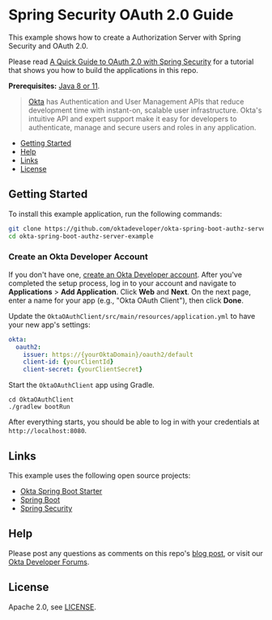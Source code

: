 # Spring Security OAuth 2.0 Guide

This example shows how to create a Authorization Server with Spring Security and OAuth 2.0.

Please read [A Quick Guide to OAuth 2.0 with Spring Security](https://developer.okta.com/blog/2019/03/12/oauth2-spring-security-guide) for a tutorial that shows you how to build the applications in this repo. 

**Prerequisites:** [Java 8 or 11](https://adoptopenjdk.net/).

> [Okta](https://developer.okta.com/) has Authentication and User Management APIs that reduce development time with instant-on, scalable user infrastructure. Okta's intuitive API and expert support make it easy for developers to authenticate, manage and secure users and roles in any application.

* [Getting Started](#getting-started)
* [Help](#help)
* [Links](#links)
* [License](#license)

## Getting Started

To install this example application, run the following commands:

```bash
git clone https://github.com/oktadeveloper/okta-spring-boot-authz-server-example.git
cd okta-spring-boot-authz-server-example
```

### Create an Okta Developer Account

If you don't have one, [create an Okta Developer account](https://developer.okta.com/signup/). After you've completed the setup process, log in to your account and navigate to **Applications** > **Add Application**. Click **Web** and **Next**. On the next page, enter a name for your app (e.g., "Okta OAuth Client"), then click **Done**. 

Update the `OktaOAuthClient/src/main/resources/application.yml` to have your new app's settings:

```yaml
okta:
  oauth2:
    issuer: https://{yourOktaDomain}/oauth2/default
    client-id: {yourClientId}
    client-secret: {yourClientSecret}
```

Start the `OktaOAuthClient` app using Gradle.

```shell
cd OktaOAuthClient
./gradlew bootRun
```

After everything starts, you should be able to log in with your credentials at `http://localhost:8080`.

## Links

This example uses the following open source projects:

* [Okta Spring Boot Starter](https://github.com/okta/okta-spring-boot)
* [Spring Boot](https://spring.io/projects/spring-boot)
* [Spring Security](https://spring.io/projects/spring-security)

## Help

Please post any questions as comments on this repo's [blog post](https://developer.okta.com/blog/2019/03/12/oauth2-spring-security-guide), or visit our [Okta Developer Forums](https://devforum.okta.com/). 

## License

Apache 2.0, see [LICENSE](LICENSE).
